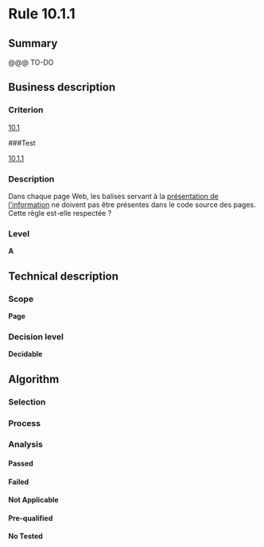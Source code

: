 # Rule 10.1.1

## Summary

@@@ TO-DO

## Business description

### Criterion

[10.1](http://references.modernisation.gouv.fr/referentiel-technique-0#crit-10-1)

###Test

[10.1.1](http://references.modernisation.gouv.fr/referentiel-technique-0#test-10-1-1)

### Description

Dans chaque page Web, les balises servant &agrave; la <a href="http://references.modernisation.gouv.fr/sites/default/files/RGAA3_RC2-1/glossaire.htm#mPresInfo">pr&eacute;sentation de l'information</a> ne doivent pas &ecirc;tre pr&eacute;sentes dans le code source des pages. Cette r&egrave;gle est-elle respect&eacute;e ?

### Level

**A**

## Technical description

### Scope

**Page**

### Decision level

**Decidable**

## Algorithm

### Selection

### Process

### Analysis

#### Passed

#### Failed

#### Not Applicable

#### Pre-qualified

#### No Tested 







